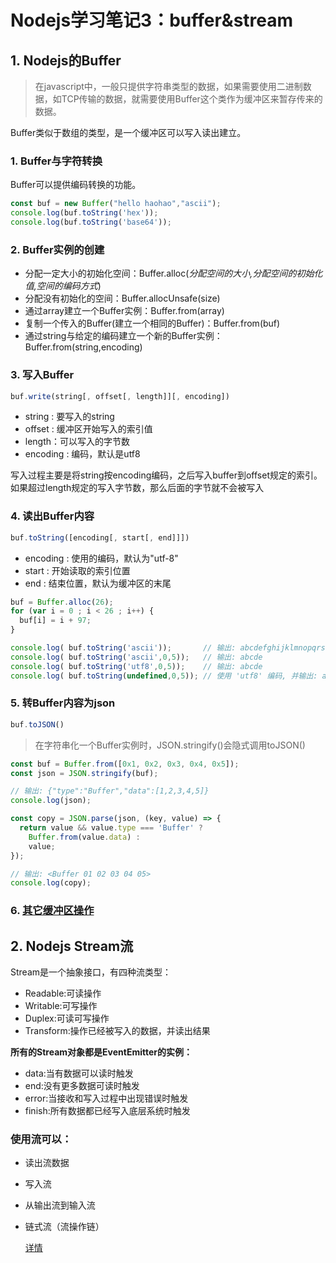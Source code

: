 # Nodejs学习笔记3：buffer&stream

## 1. Nodejs的Buffer

> 在javascript中，一般只提供字符串类型的数据，如果需要使用二进制数据，如TCP传输的数据，就需要使用Buffer这个类作为缓冲区来暂存传来的数据。

Buffer类似于数组的类型，是一个缓冲区可以写入读出建立。

### 1. Buffer与字符转换

Buffer可以提供编码转换的功能。

```javascript
const buf = new Buffer("hello haohao","ascii");
console.log(buf.toString('hex'));
console.log(buf.toString('base64'));
```

### 2. Buffer实例的创建

- 分配一定大小的初始化空间：Buffer.alloc(*分配空间的大小,分配空间的初始化值,空间的编码方式*)
- 分配没有初始化的空间：Buffer.allocUnsafe(size)
- 通过array建立一个Buffer实例：Buffer.from(array)
- 复制一个传入的Buffer(建立一个相同的Buffer)：Buffer.from(buf)
- 通过string与给定的编码建立一个新的Buffer实例：Buffer.from(string,encoding)

### 3. 写入Buffer

```javascript
buf.write(string[, offset[, length]][, encoding])
```

- string : 要写入的string
- offset : 缓冲区开始写入的索引值
- length：可以写入的字节数
- encoding : 编码，默认是utf8

写入过程主要是将string按encoding编码，之后写入buffer到offset规定的索引。如果超过length规定的写入字节数，那么后面的字节就不会被写入

### 4. 读出Buffer内容

```javascript
buf.toString([encoding[, start[, end]]])
```

- encoding : 使用的编码，默认为"utf-8"
- start : 开始读取的索引位置
- end : 结束位置，默认为缓冲区的末尾

```javascript
buf = Buffer.alloc(26);
for (var i = 0 ; i < 26 ; i++) {
  buf[i] = i + 97;
}

console.log( buf.toString('ascii'));       // 输出: abcdefghijklmnopqrstuvwxyz
console.log( buf.toString('ascii',0,5));   // 输出: abcde
console.log( buf.toString('utf8',0,5));    // 输出: abcde
console.log( buf.toString(undefined,0,5)); // 使用 'utf8' 编码, 并输出: abcde
```



### 5. 转Buffer内容为json

```javascript
buf.toJSON()
```

> 在字符串化一个Buffer实例时，JSON.stringify()会隐式调用toJSON()

```javascript
const buf = Buffer.from([0x1, 0x2, 0x3, 0x4, 0x5]);
const json = JSON.stringify(buf);

// 输出: {"type":"Buffer","data":[1,2,3,4,5]}
console.log(json);

const copy = JSON.parse(json, (key, value) => {
  return value && value.type === 'Buffer' ?
    Buffer.from(value.data) :
    value;
});

// 输出: <Buffer 01 02 03 04 05>
console.log(copy);
```

### 6. [其它缓冲区操作](http://www.runoob.com/nodejs/nodejs-buffer.html)

## 2. Nodejs Stream流

Stream是一个抽象接口，有四种流类型：

- Readable:可读操作
- Writable:可写操作
- Duplex:可读可写操作
- Transform:操作已经被写入的数据，并读出结果

**所有的Stream对象都是EventEmitter的实例：**

- data:当有数据可以读时触发
- end:没有更多数据可读时触发
- error:当接收和写入过程中出现错误时触发
- finish:所有数据都已经写入底层系统时触发

### 使用流可以：

- 读出流数据

- 写入流

- 从输出流到输入流

- 链式流（流操作链）

  [详情](http://www.runoob.com/nodejs/nodejs-stream.html)

